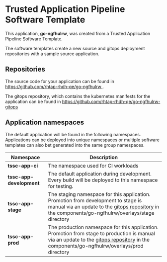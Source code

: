 # Trusted Application Pipeline Software Template

This application, **go-ngfhulrw**, was created from a Trusted Application Pipeline Software Template.

The software templates create a new source and gitops deployment repositories with a sample source application. 

## Repositories

The source code for your application can be found in [https://github.com/rhtap-rhdh-qe/go-ngfhulrw ](https://github.com/rhtap-rhdh-qe/go-ngfhulrw ).
 
The gitops repository, which contains the kubernetes manifests for the application can be found in 
[https://github.com/rhtap-rhdh-qe/go-ngfhulrw-gitops ](https://github.com/rhtap-rhdh-qe/go-ngfhulrw-gitops ) 

## Application namespaces 

The default application will be found in the following namespaces. Applications can be deployed into unique namespaces or multiple software templates can also bet generated into the same group namespaces.  

|  Namespace   |  Description   |  
| -------- | -------- |
| **tssc-app-ci** | The namespace used for CI workloads |
| **tssc-app-development** | The default application during development. Every build will be deployed to this namespace for testing. |
| **tssc-app-stage** | The staging namespace for this application. Promotion from development to stage is manual via an update to the [gitops repository](https://github.com/rhtap-rhdh-qe/go-ngfhulrw-gitops ) in the components/go-ngfhulrw/overlays/stage directory |
| **tssc-app-prod** | The production namespace for this application. Promotion from stage to production is manual via an update to the [gitops repository](https://github.com/rhtap-rhdh-qe/go-ngfhulrw-gitops ) in the components/go-ngfhulrw/overlays/prod directory |